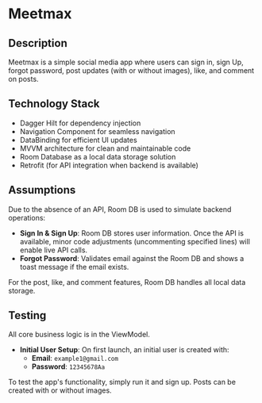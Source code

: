 # Meetmax

## Description
Meetmax is a simple social media app where users can sign in, sign Up, forgot password, post updates (with or without images), like, and comment on posts.

## Technology Stack
- Dagger Hilt for dependency injection
- Navigation Component for seamless navigation
- DataBinding for efficient UI updates
- MVVM architecture for clean and maintainable code
- Room Database as a local data storage solution
- Retrofit (for API integration when backend is available)

## Assumptions
Due to the absence of an API, Room DB is used to simulate backend operations:
- **Sign In & Sign Up**: Room DB stores user information. Once the API is available, minor code adjustments (uncommenting specified lines) will enable live API calls.
- **Forgot Password**: Validates email against the Room DB and shows a toast message if the email exists.

For the post, like, and comment features, Room DB handles all local data storage.

## Testing
All core business logic is in the ViewModel. 
- **Initial User Setup**: On first launch, an initial user is created with:
  - **Email**: `example1@gmail.com`
  - **Password**: `12345678Aa`
  
To test the app's functionality, simply run it and sign up. Posts can be created with or without images.
